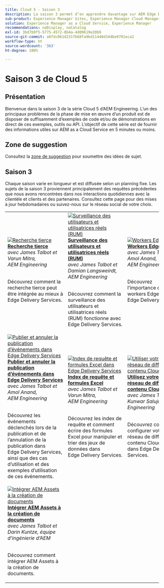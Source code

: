 ```yaml
---
title: Cloud 5 - Saison 3
description: La saison 3 permet d’en apprendre davantage sur AEM Edge Delivery Services grâce à des entretiens approfondis avec des personnes expertes qui ont travaillé sur des projets complexes.
sub-product: Experience Manager Sites, Experience Manager Cloud Manager, Experience Manager Assets
solution: Experience Manager as a Cloud Service, Experience Manager
recommendations: noDisplay, noCatalog
exl-id: 3bd7b9f5-5775-4572-8b4a-4d09619e20b9
source-git-commit: a0fdc061d231fb68fa9bd11440d344be9701eca2
workflow-type: ht
source-wordcount: '363'
ht-degree: 100%

---
```


# Saison 3 de Cloud 5

## Présentation

Bienvenue dans la saison 3 de la série Cloud 5 d’AEM Engineering. L’un des principaux problèmes de la phase de mise en œuvre d’un produit est de disposer de suffisamment d’exemples de code et/ou de démonstrations en direct de ces exemples, outils ou API. L’objectif de cette série est de fournir des informations utiles sur AEM as a Cloud Service en 5 minutes ou moins.

## Zone de suggestion

Consultez la [zone de suggestion](https://forms.office.com/r/74P5Xz4UH0) pour soumettre des idées de sujet.

## Saison 3

Chaque saison varie en longueur et est diffusée selon un planning fixe. Les sujets de la saison 3 proviennent principalement des requêtes précédentes que nous avons rencontrées dans nos interactions quotidiennes avec la clientèle et clients et des partenaires. Consultez cette page pour des mises à jour hebdomadaires ou suivez-nous sur le réseau social de votre choix.

<table>
    <tr>
        <td>
            <a href="./season-3/cloud5-3rd-party-search.md">
                <img alt="Recherche tierce" src="https://video.tv.adobe.com/v/3427040?format=jpeg"/>
            </a>
            <div>
                <a href="./season-3/cloud5-3rd-party-search.md">
                <strong>Recherche tierce</strong></a>        
                <br/><em>avec James Talbot et Varun Mitra, AEM Engineering</em>
            </div>
            <p>
                <br/>
Découvrez comment la recherche tierce peut être intégrée au mieux à Edge Delivery Services.
            </p>
        </td>   
        <td>
            <a href="./season-3/cloud5-rum.md">
                <img alt="Surveillance des utilisateurs et utilisatrices réels (RUM)" src="https://video.tv.adobe.com/v/3427495?format=jpeg"/>
            </a>
            <div>
                <a href="./season-3/cloud5-rum.md">
<strong>Surveillance des utilisateurs et utilisatrices réels (RUM)</strong></a>
<br/><em>avec James Talbot et Damian Langsweirdt, AEM Engineering</em>
            </div>
            <p>
                <br/>
Découvrez comment la surveillance des utilisateurs et utilisatrices réels (RUM) fonctionne avec Edge Delivery Services.
            </p>
        </td>   
        <td>
            <a href="./season-3/cloud5-edge-workers.md">
                <img alt="Workers Edge" src="https://video.tv.adobe.com/v/3427589?format=jpeg"/>
            </a>
            <div>
                <a href="./season-3/cloud5-edge-workers.md">
<strong>Workers Edge</strong></a>
<br/><em>avec James Talbot et Amol Anand, AEM Engineering</em>
            </div>
            <p>
                <br/>
Découvrez l’importance des workers Edge avec Edge Delivery Services.
            </p>
        </td>   
    </tr>
    <tr>
        <td>
            <a href="./season-3/cloud5-publish-events.md">
                <img alt="Publier et annuler la publication d’événements dans Edge Delivery Services" src="https://video.tv.adobe.com/v/3427681?format=jpeg"/>
            </a>
            <div>
                <a href="./season-3/cloud5-publish-events.md">
<strong>Publier et annuler la publication d’événements dans Edge Delivery Services</strong></a>
<br/><em>avec James Talbot et Amol Anand, AEM Engineering</em>
            </div>
            <p>
                <br/>
Découvrez les événements déclenchés lors de la publication et de l’annulation de la publication dans Edge Delivery Services, ainsi que des cas d’utilisation et des exemples d’utilisation de ces événements.
            </p>
        </td>  
        <td>
            <a href="./season-3/cloud5-query-indexes.md">
                <img alt="Index de requête et formules Excel dans Edge Delivery Services" src="https://video.tv.adobe.com/v/3427787?format=jpeg"/>
            </a>
            <div>
                <a href="./season-3/cloud5-query-indexes.md">
                <strong>Index de requête et formules Excel</strong></a>        
                <br/><em>avec James Talbot et Varun Mitra, AEM Engineering</em>
            </div>
            <p>
                <br/>
Découvrez les index de requête et comment écrire des formules Excel pour manipuler et trier des jeux de données dans Edge Delivery Services.
            </p>
        </td>  
        <td>
            <a href="./season-3/cloud5-byo-cloudflare-cdn.md">
                <img alt="Utiliser votre propre réseau de diffusion de contenu Cloudflare" src="https://video.tv.adobe.com/v/3428100?format=jpeg"/>
            </a>
            <div>
                <a href="./season-3/cloud5-byo-cloudflare-cdn.md">
                <strong>Utilisez votre propre réseau de diffusion de contenu Cloudflare</strong></a>        
                <br/><em>avec James Talbot et Kunwar Saluja, AEM Engineering</em>
            </div>
            <p>
                <br/>
                Découvrez comment configurer votre propre réseau de diffusion de contenu Cloudflare dans Edge Delivery Services.
            </p>
        </td>           
    </tr>  
    <tr>
        <td>
            <a href="./season-3/cloud5-integrate-assets.md">
                <img alt="Intégrer AEM Assets à la création de documents" src="https://video.tv.adobe.com/v/3428302?format=jpeg"/>
            </a>
            <div>
                <a href="./season-3/cloud5-integrate-assets.md">
<strong>Intégrer AEM Assets à la création de documents</strong></a>
<br/><em>avec James Talbot et Darin Kuntze, équipe d’ingénierie d’AEM</em>
            </div>
            <p>
                <br/>
Découvrez comment intégrer AEM Assets à la création de documents.
            </p>
        </td>        
    </tr>      
</table>
